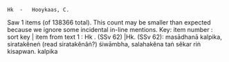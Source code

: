 	Hk	-	Hooykaas, C.

  Saw 1 items (of 138366 total). This count may be smaller than expected because we ignore some incidental in-line mentions.
Key: item number : sort key | item from text
1 : Hk . (SSv 62) |Hk. (SSv 62): masādhanā kalpika, siratakĕneṅ (read siratakĕnâṅ?) śiwāmbha, salahakĕna taṅ sĕkar riṅ kisapwan.  kalpika
